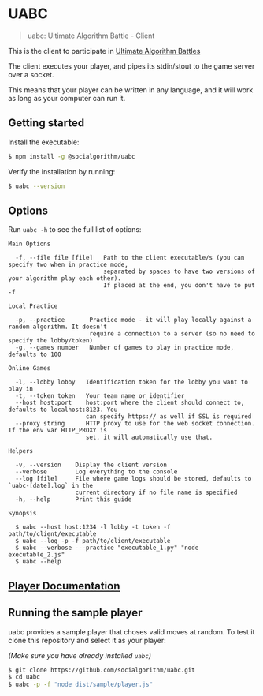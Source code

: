 # UABC
> uabc: Ultimate Algorithm Battle - Client

This is the client to participate in [Ultimate Algorithm Battles](https://github.com/aurbano/ultimate-ttt-server)

The client executes your player, and pipes its stdin/stout to the game server over a socket.

This means that your player can be written in any language, and it will work as long as your computer can run it.

## Getting started

Install the executable:

```bash
$ npm install -g @socialgorithm/uabc
```
Verify the installation by running:

```bash
$ uabc --version
```

## Options

Run `uabc -h` to see the full list of options:

```
Main Options

  -f, --file file [file]   Path to the client executable/s (you can specify two when in practice mode,
                           separated by spaces to have two versions of your algorithm play each other).
                           If placed at the end, you don't have to put -f

Local Practice

  -p, --practice       Practice mode - it will play locally against a random algorithm. It doesn't
                       require a connection to a server (so no need to specify the lobby/token)
  -g, --games number   Number of games to play in practice mode, defaults to 100

Online Games

  -l, --lobby lobby   Identification token for the lobby you want to play in
  -t, --token token   Your team name or identifier
  --host host:port    host:port where the client should connect to, defaults to localhost:8123. You
                      can specify https:// as well if SSL is required
  --proxy string      HTTP proxy to use for the web socket connection. If the env var HTTP_PROXY is
                      set, it will automatically use that.

Helpers

  -v, --version    Display the client version
  --verbose        Log everything to the console
  --log [file]     File where game logs should be stored, defaults to `uabc-[date].log` in the
                   current directory if no file name is specified
  -h, --help       Print this guide

Synopsis

  $ uabc --host host:1234 -l lobby -t token -f path/to/client/executable
  $ uabc --log -p -f path/to/client/executable
  $ uabc --verbose ---practice "executable_1.py" "node executable_2.js"
  $ uabc --help
```

## [Player Documentation](https://socialgorithm.org/ultimate-ttt-docs/sections/player/analyse_games.html)

## Running the sample player

uabc provides a sample player that choses valid moves at random. To test it clone this repository and select it as your player:

*(Make sure you have already installed `uabc`)*

```bash
$ git clone https://github.com/socialgorithm/uabc.git
$ cd uabc
$ uabc -p -f "node dist/sample/player.js"
```
